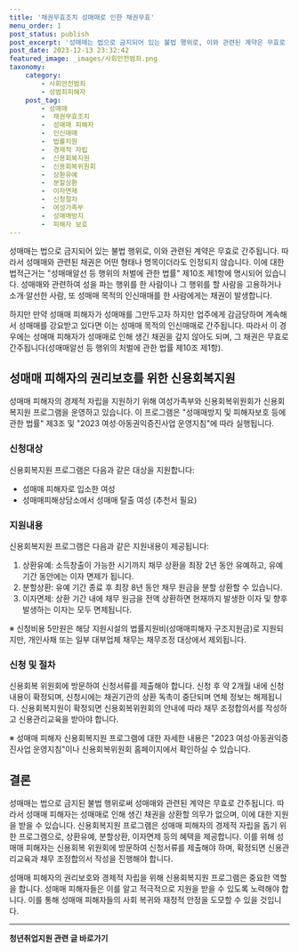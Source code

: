 ```yaml
---
title: '채권무효조치 성매매로 인한 채권무효'
menu_order: 1
post_status: publish
post_excerpt: '성매매는 법으로 금지되어 있는 불법 행위로, 이와 관련된 계약은 무효로 간주됩니다. 따라서 성매매와 관련된 채권은 어떤 형태나 명목이더라도 인정되지 않습니다. 이에 대한 법적근거는  성매매알선 등 행위의 처벌에 관한 법률  제10조 제1항에 명시되어 있습니다. 성매매와 관련하여 성을 파는 행위를 한 사람이나 그 행위를 할 사람을 고용하거나 소개 알선한 사람, 또 성매매 목적의 인신매매를 한 사람에게는 채권이 발생합니다.'
post_date: 2023-12-13 23:32:42
featured_image: _images/사회안전범죄.png
taxonomy:
    category:
        - 사회안전범죄
        - 성범죄피해자
    post_tag:
        - 성매매
        -  채권무효조치
        -  성매매 피해자
        -  인신매매
        -  법률지원
        -  경제적 자립
        -  신용회복지원
        -  신용회복위원회
        -  상환유예
        -  분할상환
        -  이자면제
        -  신청절차
        -  여성가족부
        -  성매매방지
        -  피해자 보호
---
```



성매매는 법으로 금지되어 있는 불법 행위로, 이와 관련된 계약은 무효로 간주됩니다. 따라서 성매매와 관련된 채권은 어떤 형태나 명목이더라도 인정되지 않습니다. 이에 대한 법적근거는 "성매매알선 등 행위의 처벌에 관한 법률" 제10조 제1항에 명시되어 있습니다. 성매매와 관련하여 성을 파는 행위를 한 사람이나 그 행위를 할 사람을 고용하거나 소개·알선한 사람, 또 성매매 목적의 인신매매를 한 사람에게는 채권이 발생합니다.

하지만 만약 성매매 피해자가 성매매를 그만두고자 하지만 업주에게 감금당하며 계속해서 성매매를 강요받고 있다면 이는 성매매 목적의 인신매매로 간주됩니다. 따라서 이 경우에는 성매매 피해자가 성매매로 인해 생긴 채권을 갚지 않아도 되며, 그 채권은 무효로 간주됩니다(성매매알선 등 행위의 처벌에 관한 법률 제10조 제1항).

## 성매매 피해자의 권리보호를 위한 신용회복지원

성매매 피해자의 경제적 자립을 지원하기 위해 여성가족부와 신용회복위원회가 신용회복지원 프로그램을 운영하고 있습니다. 이 프로그램은 "성매매방지 및 피해자보호 등에 관한 법률" 제3조 및 "2023 여성·아동권익증진사업 운영지침"에 따라 실행됩니다.

### 신청대상

신용회복지원 프로그램은 다음과 같은 대상을 지원합니다:

- 성매매 피해자로 입소한 여성
- 성매매피해상담소에서 성매매 탈출 여성 (추천서 필요)

### 지원내용

신용회복지원 프로그램은 다음과 같은 지원내용이 제공됩니다:

1. 상환유예: 소득창출이 가능한 시기까지 채무 상환을 최장 2년 동안 유예하고, 유예 기간 동안에는 이자 면제가 됩니다.
2. 분할상환: 유예 기간 종료 후 최장 8년 동안 채무 원금을 분할 상환할 수 있습니다.
3. 이자면제: 상환 기간 내에 채무 원금을 전액 상환하면 현재까지 발생한 이자 및 향후 발생하는 이자는 모두 면제됩니다.

※ 신청비용 5만원은 해당 지원시설의 법률지원비(성매매피해자 구조지원금)로 지원되지만, 개인사채 또는 일부 대부업체 채무는 채무조정 대상에서 제외됩니다.

### 신청 및 절차

신용회복 위원회에 방문하여 신청서류를 제출해야 합니다. 신청 후 약 2개월 내에 신청 내용이 확정되며, 신청시에는 채권기관의 상환 독촉이 중단되며 연체 정보는 해제됩니다. 신용회복지원이 확정되면 신용회복위원회의 안내에 따라 채무 조정합의서를 작성하고 신용관리교육을 받아야 합니다.

※ 성매매 피해자 신용회복지원 프로그램에 대한 자세한 내용은 "2023 여성·아동권익증진사업 운영지침"이나 신용회복위원회 홈페이지에서 확인하실 수 있습니다.

## 결론

성매매는 법으로 금지된 불법 행위로써 성매매와 관련된 계약은 무효로 간주됩니다. 따라서 성매매 피해자는 성매매로 인해 생긴 채권을 상환할 의무가 없으며, 이에 대한 지원을 받을 수 있습니다. 신용회복지원 프로그램은 성매매 피해자의 경제적 자립을 돕기 위한 프로그램으로, 상환유예, 분할상환, 이자면제 등의 혜택을 제공합니다. 이를 위해 성매매 피해자는 신용회복 위원회에 방문하여 신청서류를 제출해야 하며, 확정되면 신용관리교육과 채무 조정합의서 작성을 진행해야 합니다.

성매매 피해자의 권리보호와 경제적 자립을 위해 신용회복지원 프로그램은 중요한 역할을 합니다. 성매매 피해자들은 이를 알고 적극적으로 지원을 받을 수 있도록 노력해야 합니다. 이를 통해 성매매 피해자들의 사회 복귀와 재정적 안정을 도모할 수 있을 것입니다.
<!-- wp:separator -->
<hr class="wp-block-separator has-alpha-channel-opacity"/>
<!-- /wp:separator -->

<!-- wp:group {"backgroundColor":"base","layout":{"type":"constrained"}} -->
<div class="wp-block-group has-base-background-color has-background"><!-- wp:paragraph {"align":"center","fontSize":"medium"} -->
<p class="has-text-align-center has-large-font-size"><strong>청년취업지원 관련 글 바로가기</strong></p>
<!-- /wp:paragraph -->


<!-- wp:latest-posts
{"categories":[{"id":12739,"count":19,"description":"","link":"https://uknowlaw.com/category/%ec%b2%ad%eb%85%84%ec%b7%a8%ec%97%85%ec%a7%80%ec%9b%90/","name":"청년취업지원","slug":"청년취업지원","taxonomy":"category","parent":0,"meta":[],"_links":{"self":[{"href":"https://uknowlaw.com/wp-json/wp/v2/categories/12739"}],"collection":[{"href":"https://uknowlaw.com/wp-json/wp/v2/categories"}],"about":[{"href":"https://uknowlaw.com/wp-json/wp/v2/taxonomies/category"}],"wp:post_type":[{"href":"https://uknowlaw.com/wp-json/wp/v2/posts?categories=12739"}],"curies":[{"name":"wp","href":"https://api.w.org/{rel}","templated":true}]}}],"postsToShow":100,"excerptLength":28,"postLayout":"grid","columns":2,"featuredImageAlign":"left","featuredImageSizeSlug":"large","fontSize":"small"} /--></div>
<!-- /wp:group -->